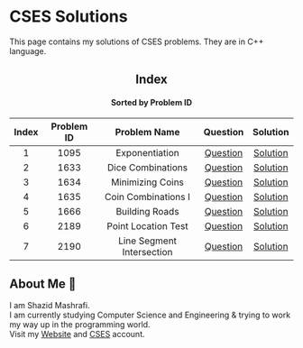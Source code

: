 # CSES Solutions

This page contains my solutions of CSES problems. They are in C++ language.  


<div align="center">

## Index 
#### Sorted by Problem ID 
|  Index  | Problem ID | Problem Name | Question | Solution |
| :-----: |  :--------: | :----------: | :------: | :------: |
| 1 | 1095 | Exponentiation | [Question](https://cses.fi/problemset/task/1095) | [Solution](https://github.com/ShazidMashrafi/CSES/tree/master/Codes/1095%20-%20Exponentiation)
| 2 | 1633 | Dice Combinations | [Question](https://cses.fi/problemset/task/1633) | [Solution](https://github.com/ShazidMashrafi/CSES/tree/master/Codes/1633%20-%20Dice%20Combinations)
| 3 | 1634 | Minimizing Coins | [Question](https://cses.fi/problemset/task/1634) | [Solution](https://github.com/ShazidMashrafi/CSES/tree/master/Codes/1634%20-%20Minimizing%20Coins)
| 4 | 1635 | Coin Combinations I | [Question](https://cses.fi/problemset/task/1635) | [Solution](https://github.com/ShazidMashrafi/CSES/tree/master/Codes/1635%20-%20Coin%20Combinations%20I)
| 5 | 1666 | Building Roads | [Question](https://cses.fi/problemset/task/1666) | [Solution](https://github.com/ShazidMashrafi/CSES/tree/master/Codes/1666%20-%20Building%20Roads)
| 6 | 2189 | Point Location Test | [Question](https://cses.fi/problemset/task/2189) | [Solution](https://github.com/ShazidMashrafi/CSES/tree/master/Codes/2189%20-%20Point%20Location%20Test)
| 7 | 2190 | Line Segment Intersection | [Question](https://cses.fi/problemset/task/2190) | [Solution](https://github.com/ShazidMashrafi/CSES/tree/master/Codes/2190%20-%20Line%20Segment%20Intersection)



</div>

## About Me :eyes:

I am Shazid Mashrafi.  
I am currently studying Computer Science and Engineering & trying to work my way up in the programming world.     
Visit my [Website](https://shazidmashrafi.com) and [CSES](https://cses.fi/user/238576) account.